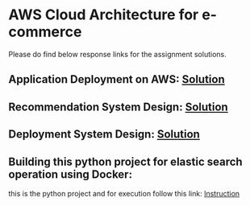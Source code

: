 # AWS Cloud Architecture for e-commerce

Please do find below response links for the assignment solutions.

## Application Deployment on AWS:  [Solution](QUESTION-1.md)


## Recommendation System Design: [Solution](QUESTION-2.md)


## Deployment System Design: [Solution](QUESTION-3.md)

## Building this python project for elastic search operation using Docker:  
this is the python project and for execution follow this link: [Instruction](TASK1.md)


